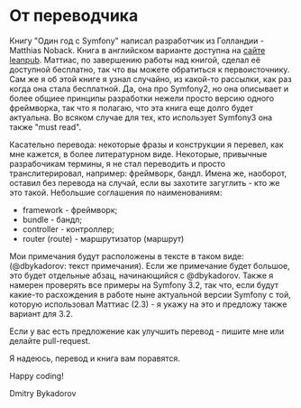 # От переводчика

Книгу "Один год с Symfony" написал разработчик из Голландии - Matthias Noback. Книга в английском варианте доступна на [сайте leanpub](https://leanpub.com/a-year-with-symfony). Маттиас, по завершению работы над книгой, сделал её доступной бесплатно, так что вы можете обратиться к первоисточнику. Сам же я об этой книге я узнал случайно, из какой-то рассылки, как раз когда она стала бесплатной. Да, она про Symfony2, но она описывает и более общиее принципы разработки нежели просто версию одного фреймворка, так что я полагаю, что эта книга еще долго будет актуальна. Во всяком случае для тех, кто использует Symfony3 она также "must read".

Касательно перевода: некоторые фразы и конструкции я перевел, как мне кажется, в более литературном виде. Некоторые, привычные разрабочикам термины, я не стал переводить и просто транслитерировал, например: фреймворк, бандл. Имена же, наоборот, оставил без перевода на случай, если вы захотите загуглить - кто же это такой. Небольшие соглашения по наименованиям:

- framework - фреймворк;
- bundle - бандл;
- controller - контроллер;
- router (route) - маршрутизатор (маршрут)

Мои примечания будут расположены в тексте в таком виде: (@dbykadorov: текст примечания). Если же примечание будет большое, это будет отдельные абзац, начинающийся с @dbykadorov. Также я намерен проверять все примеры на Symfony 3.2, так что, если будут какие-то расхождения в работе ныне актуальной версии Symfony с той, которую использовал Маттиас (2.3) - я укажу на это и предложу также вариант для 3.2.

Если у вас есть предложение как улучшить перевод - пишите мне или делайте pull-request.

Я надеюсь, перевод и книга вам поравятся.


Happy coding!

Dmitry Bykadorov